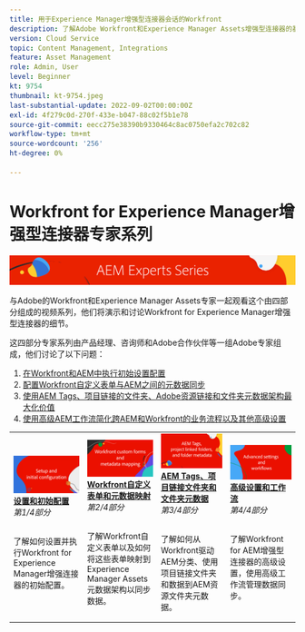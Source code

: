 ```yaml
---
title: 用于Experience Manager增强型连接器会话的Workfront
description: 了解Adobe Workfront和Experience Manager Assets增强型连接器的基础知识。
version: Cloud Service
topic: Content Management, Integrations
feature: Asset Management
role: Admin, User
level: Beginner
kt: 9754
thumbnail: kt-9754.jpeg
last-substantial-update: 2022-09-02T00:00:00Z
exl-id: 4f279c0d-270f-433e-b047-88c02f5b1e78
source-git-commit: eecc275e38390b9330464c8ac0750efa2c702c82
workflow-type: tm+mt
source-wordcount: '256'
ht-degree: 0%

---
```


# Workfront for Experience Manager增强型连接器专家系列

![AEM Experts系列](./assets/banner.png)

与Adobe的Workfront和Experience Manager Assets专家一起观看这个由四部分组成的视频系列，他们将演示和讨论Workfront for Experience Manager增强型连接器的细节。

这四部分专家系列由产品经理、咨询师和Adobe合作伙伴等一组Adobe专家组成，他们讨论了以下问题：

1. [在Workfront和AEM中执行初始设置配置](./setup.md)
2. [配置Workfront自定义表单与AEM之间的元数据同步](./custom-forms.md)
3. [使用AEM Tags、项目链接的文件夹、Adobe资源链接和文件夹元数据架构最大化价值](./aem-tags-project-linked-folders-and-folder-metadata.md)
4. [使用高级AEM工作流简化跨AEM和Workfront的业务流程以及其他高级设置](./advanced-settings-and-workflows.md)

<table>
  <td>
      <a href="./setup.md">
        <img alt="设置和初始配置" 
             src="./assets/setup.png">
      </a>
      <div>
         <a href="./setup.md"><strong>设置和初始配置</strong></a>
         <br/><em>第1/4部分</em>
      </div>
      <p>
        <br/>
         了解如何设置并执行Workfront for Experience Manager增强连接器的初始配置。
      </p>
   </td>
   <!-- Workfront custom forms and metadata mapping -->
   <td>
      <a href="./custom-forms.md">
        <img alt="Workfront自定义表单和元数据映射" 
             src="./assets/custom-forms.png">
      </a>
      <div>
         <a href="./custom-forms.md"><strong>Workfront自定义表单和元数据映射</strong></a>
         <br/><em>第2/4部分</em>
      </div>
      <p>
        <br/>
         了解Workfront自定义表单以及如何将这些表单映射到Experience Manager Assets元数据架构以同步数据。
      </p>
    </td>
    <!-- AEM Tags, project linked folders, and folder metadata -->
    <td>
      <a href="./aem-tags-project-linked-folders-and-folder-metadata.md">
        <img alt="AEM Tags、项目链接文件夹和文件夹元数据" 
             src="./assets/aem-tags.png">
      </a>
      <div>
         <a href="./aem-tags-project-linked-folders-and-folder-metadata.md"><strong>AEM Tags、项目链接文件夹和文件夹元数据</strong></a>
         <br/><em>第3/4部分</em> 
      </div>
      <p>
        <br/>
            了解如何从Workfront驱动AEM分类、使用项目链接文件夹和数据到AEM资源文件夹元数据。
      </p>
   </td>   
   <!-- Advanced workflows -->
    <td>
      <a href="./advanced-settings-and-workflows.md">
        <img alt="高级设置和工作流" 
             src="./assets/advanced.png">
      </a>
      <div>
         <a href="./advanced-settings-and-workflows.md"><strong>高级设置和工作流</strong></a>
         <br/><em>第4/4部分</em>
      </div>
      <p>
        <br/>
            了解Workfront for AEM增强型连接器的高级设置，使用高级工作流管理数据同步。
      </p>
   </td>
  </tr>  
</tbody></table>
